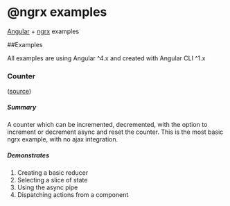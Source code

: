 # @ngrx examples

[Angular](https://angular.io/) + [ngrx](https://github.com/ngrx) examples

##Examples

All examples are using Angular ^4.x and created with Angular CLI ^1.x

### Counter
([source](https://github.com/loiane/angular-redux-ngrx-examples/tree/master/angular-ngrx-counter))
##### Summary
A counter which can be incremented, decremented, with the option to increment or decrement async and reset the counter. This is the most basic ngrx example, with no ajax integration.
##### Demonstrates
1. Creating a basic reducer
2. Selecting a slice of state 
3. Using the async pipe
4. Dispatching actions from a component
